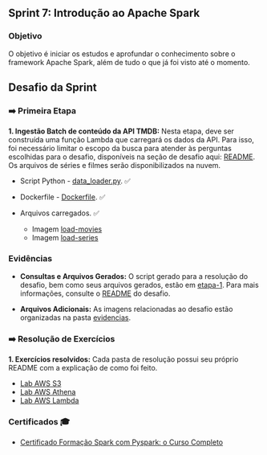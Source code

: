 ## Sprint 7: Introdução ao Apache Spark

### Objetivo

O objetivo é iniciar os estudos e aprofundar o conhecimento sobre o framework Apache Spark, além de tudo o que já foi visto até o momento.

## Desafio da Sprint

### ➡️ Primeira Etapa

**1. Ingestão Batch de conteúdo da API TMDB:** Nesta etapa, deve ser construída uma função Lambda que carregará os dados da API. Para isso, foi necessário limitar o escopo da busca para atender às perguntas escolhidas para o desafio, disponíveis na seção de desafio aqui: [README](../README.md). Os arquivos de séries e filmes serão disponibilizados na nuvem.

* Script Python - [data_loader.py](desafio/etapa-1/load_data_TMDB.py). ✅
* Dockerfile - [Dockerfile](desafio/etapa-1/Dockerfile). ✅

* Arquivos carregados. ✅
  - Imagem [load-movies](evidencias/load_movie.png)
  - Imagem [load-series](evidencias/load-serie.png)

### Evidências

* **Consultas e Arquivos Gerados:** O script gerado para a resolução do desafio, bem como seus arquivos gerados, estão em [etapa-1](desafio/etapa-1). Para mais informações, consulte o [README](desafio/README.md) do desafio.

* **Arquivos Adicionais:** As imagens relacionadas ao desafio estão organizadas na pasta [evidencias](evidencias).

### ➡️ Resolução de Exercícios

**1. Exercícios resolvidos:** Cada pasta de resolução possui seu próprio README com a explicação de como foi feito.
  * [Lab AWS S3](exercicios/lab-aws-s3)
  * [Lab AWS Athena](exercicios/lab-aws-athena)
  * [Lab AWS Lambda](exercicios/lab-aws-lambda)

### Certificados 🎓

- [Certificado Formação Spark com Pyspark: o Curso Completo](certificados/certificado-spark-pyspark.jpeg)